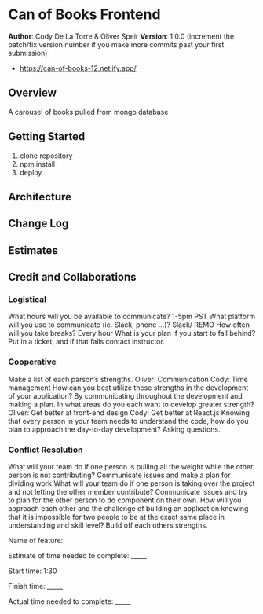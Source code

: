 # Can of Books Frontend

**Author**: Cody De La Torre & Oliver Speir
**Version**: 1.0.0 (increment the patch/fix version number if you make more commits past your first submission)
- https://can-of-books-12.netlify.app/

## Overview

A carousel of books pulled from mongo database

## Getting Started

1. clone repository
2. npm install
3. deploy

## Architecture
<!-- Provide a detailed description of the application design. What technologies (languages, libraries, etc) you're using, and any other relevant design information. -->

## Change Log
<!-- Use this area to document the iterative changes made to your application as each feature is successfully implemented. Use time stamps. Here's an example:

01-01-2001 4:59pm - Application now has a fully-functional express server, with a GET route for the location resource. -->

## Estimates
<!-- See below -->

## Credit and Collaborations

### Logistical

What hours will you be available to communicate? 1-5pm PST
What platform will you use to communicate (ie. Slack, phone …)? Slack/ REMO
How often will you take breaks? Every hour
What is your plan if you start to fall behind? Put in a ticket, and if that fails contact instructor.

### Cooperative

Make a list of each parson’s strengths.
Oliver: Communication
Cody: Time management
How can you best utilize these strengths in the development of your application? By communicating throughout the development and making a plan.
In what areas do you each want to develop greater strength?
Oliver: Get better at front-end design
Cody: Get better at React.js
Knowing that every person in your team needs to understand the code, how do you plan to approach the day-to-day development? Asking questions.

### Conflict Resolution

What will your team do if one person is pulling all the weight while the other person is not contributing? Communicate issues and make a plan for dividing work
What will your team do if one person is taking over the project and not letting the other member contribute? Communicate issues and try to plan for the other person to do component on their own.
How will you approach each other and the challenge of building an application knowing that it is impossible for two people to be at the exact same place in understanding and skill level? Build off each others strengths.

Name of feature:

Estimate of time needed to complete: _____

Start time: 1:30

Finish time: _____

Actual time needed to complete: _____
